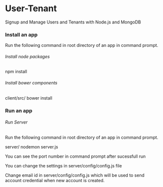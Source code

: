 User-Tenant
================================================================================

Signup and Manage Users and Tenants with Node.js and MongoDB


### Install an app

Run the following command in root directory of an app in command prompt.

###### *Install node packages*

npm install

###### *Install bower components*

client/src/ bower install

### Run an app

###### *Run Server*

Run the following command in root directory of an app in command prompt.

server/ nodemon server.js

You can see the port number in command prompt after sucessfull run

You can change the settings in server/config/config.js file

Change email id in server/config/config.js which will be used to send account credential when new account is created. 





